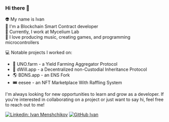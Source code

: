 ### Hi there 👋

👽 My name is Ivan <br/>
🔑 I'm a Blockchain Smart Contract developer <br/>
🍄 Currently, I work at Mycelium Lab <br/>
🎵 I love producing music, creating games, and programming microcontrollers <br/>

💻 Notable projects I worked on: 
  - 🚀 UNO.farm - a Yield Farming Aggregator Protocol
  - 📝 dWill.app - a Decentralized non-Custodial Inheritance Protocol
  - 🌎 BDNS.app - an ENS Fork
  - 🎟️ eesee - an NFT Marketplace With Raffling System

I'm always looking for new opportunities to learn and grow as a developer. If you're interested in collaborating on a project or just want to say hi, feel free to reach out to me!

[![Linkedin: Ivan Menshchikov](https://img.shields.io/badge/-Ivan_Menshchikov-blue?style=flat-square&logo=Linkedin&logoColor=white&link=https://www.linkedin.com/in/juglipaff/)](https://www.linkedin.com/in/juglipaff/)
[![GitHub Ivan](https://img.shields.io/github/followers/Juglipaff?label=follow&style=social)](https://github.com/Juglipaff)



